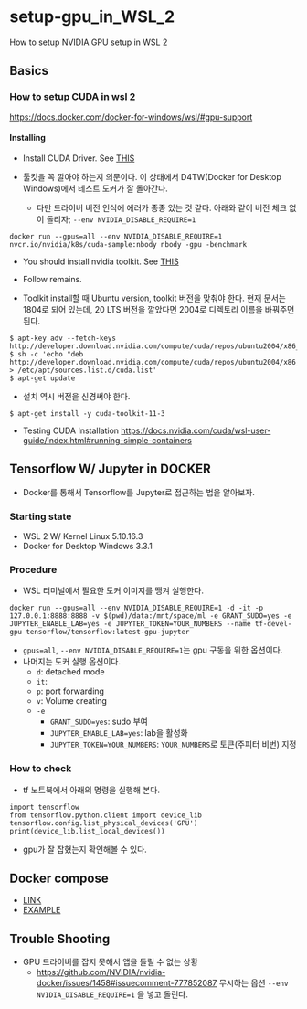 # setup-gpu_in_WSL_2

How to setup NVIDIA GPU setup in WSL 2

## Basics 

### How to setup CUDA in wsl 2 

https://docs.docker.com/docker-for-windows/wsl/#gpu-support

#### Installing

- Install CUDA Driver. See [THIS](https://developer.nvidia.com/cuda/wsl)

- 툴킷을 꼭 깔아야 하는지 의문이다. 이 상태에서 D4TW(Docker for Desktop Windows)에서 테스트 도커가 잘 돌아간다. 
  - 다만 드라이버 버전 인식에 에러가 종종 있는 것 같다. 아래와 같이 버전 체크 없이 돌리자; `--env NVIDIA_DISABLE_REQUIRE=1` 

```shell
docker run --gpus=all --env NVIDIA_DISABLE_REQUIRE=1 nvcr.io/nvidia/k8s/cuda-sample:nbody nbody -gpu -benchmark
```

- You should install nvidia toolkit. See [THIS](https://docs.nvidia.com/cuda/wsl-user-guide/index.html#running-cuda)
- Follow remains.

- Toolkit install할 때 Ubuntu version, toolkit 버전을 맞춰야 한다. 현재 문서는 1804로 되어 있는데, 20 LTS 버전을 깔았다면 2004로 디렉토리 이름을 바꿔주면 된다. 

```shell
$ apt-key adv --fetch-keys http://developer.download.nvidia.com/compute/cuda/repos/ubuntu2004/x86_64/7fa2af80.pub
$ sh -c 'echo "deb http://developer.download.nvidia.com/compute/cuda/repos/ubuntu2004/x86_64/" > /etc/apt/sources.list.d/cuda.list'
$ apt-get update
```

- 설치 역시 버전을 신경써야 한다. 

```shell
$ apt-get install -y cuda-toolkit-11-3
```

- Testing CUDA Installation 
https://docs.nvidia.com/cuda/wsl-user-guide/index.html#running-simple-containers

## Tensorflow W/ Jupyter in DOCKER 

- Docker를 통해서 Tensorflow를 Jupyter로 접근하는 법을 알아보자. 

### Starting state 

- WSL 2 W/ Kernel Linux 5.10.16.3
- Docker for Desktop Windows 3.3.1 

### Procedure 

- WSL 터미널에서 필요한 도커 이미지를 땡겨 실행한다. 

```shell
docker run --gpus=all --env NVIDIA_DISABLE_REQUIRE=1 -d -it -p 127.0.0.1:8888:8888 -v $(pwd)/data:/mnt/space/ml -e GRANT_SUDO=yes -e JUPYTER_ENABLE_LAB=yes -e JUPYTER_TOKEN=YOUR_NUMBERS --name tf-devel-gpu tensorflow/tensorflow:latest-gpu-jupyter
```

- `gpus=all`, `--env NVIDIA_DISABLE_REQUIRE=1`는 gpu 구동을 위한 옵션이다. 
- 나머지는 도커 실행 옵션이다. 
  - `d`: detached mode 
  - `it`: 
  - `p`: port forwarding 
  - `v`: Volume creating 
  - `-e`
    - `GRANT_SUDO=yes`: sudo 부여 
    - `JUPYTER_ENABLE_LAB=yes`: lab을 활성화
    - `JUPYTER_TOKEN=YOUR_NUMBERS`: `YOUR_NUMBERS`로 토큰(주피터 비번) 지정  

### How to check 

- tf 노트북에서 아래의 명령을 실행해 본다. 


```notebook
import tensorflow
from tensorflow.python.client import device_lib
tensorflow.config.list_physical_devices('GPU')
print(device_lib.list_local_devices())
```

- gpu가 잘 잡혔는지 확인해볼 수 있다. 

## Docker compose 

- [LINK](https://docs.docker.com/compose/gpu-support/)
- [EXAMPLE](https://github.com/anarinsk/setup-docker_compose/blob/main/5600H/docker-anari-tfgpu.yml)


## Trouble Shooting 

- GPU 드라이버를 잡지 못해서 앱을 돌릴 수 없는 상황 
  + https://github.com/NVIDIA/nvidia-docker/issues/1458#issuecomment-777852087 무시하는 옵션 `--env NVIDIA_DISABLE_REQUIRE=1` 을 넣고 돌린다. 
